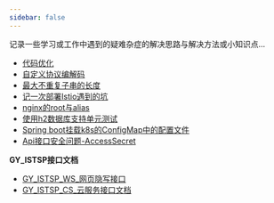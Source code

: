 ```yaml
---
sidebar: false
---
```


记录一些学习或工作中遇到的疑难杂症的解决思路与解决方法或小知识点...

- [代码优化](clean-code.md)
- [自定义协议编解码](codec.md)
- [最大不重复子串的长度](lengthoflongestsubstring.md)
- [记一次部署Istio遇到的坑](istio-install-error.md)
- [nginx的root与alias](nginx-root-alias.md)
- [使用h2数据库支持单元测试](h2-unittest.md)
- [Spring boot挂载k8s的ConfigMap中的配置文件](spring-boot-k8s-configmap.md)
- [Api接口安全问题-AccessSecret](accessSecret.md)


**GY_ISTSP接口文档**
- [GY_ISTSP_WS_网页隐写接口](gy_istsp_ws_api.md)
- [GY_ISTSP_CS_云服务接口文档](gy_istsp_cs_api.md)